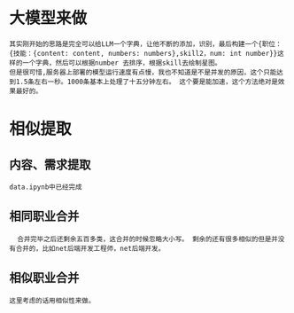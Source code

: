 # 大模型来做
    其实刚开始的思路是完全可以给LLM一个字典，让他不断的添加，识别，最后构建一个{职位：{技能：{content: content, numbers: numbers},skill2，num: int number}}这样的一个字典，然后可以根据number 去排序，根据skill去绘制星图。
    但是很可惜,服务器上部署的模型运行速度有点慢，我也不知道是不是并发的原因，这个只能达到1.5条左右一秒。1000条基本上处理了十五分钟左右。 这个要是能加速，这个方法绝对是效果最好的。

# 相似提取
## 内容、需求提取
    data.ipynb中已经完成
## 相同职业合并
      合并完毕之后还剩余五百多类，这合并的时候忽略大小写。 剩余的还有很多相似的但是并没有合并的，比如net后端开发工程师，net后端开发。

## 相似职业合并
    这里考虑的话用相似性来做。



